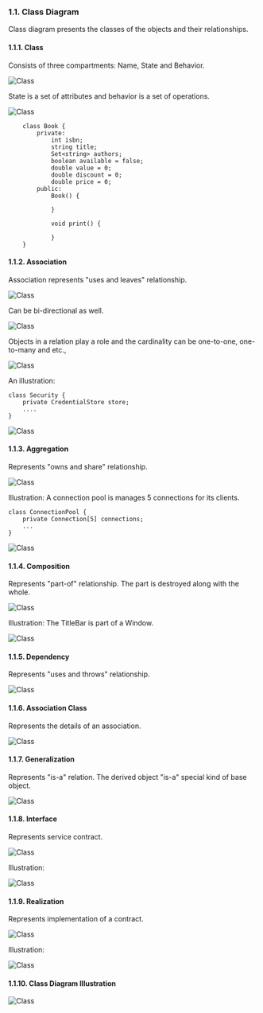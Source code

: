 ### 1.1. Class Diagram ###

Class diagram presents the classes of the objects and their relationships.

#### 1.1.1. Class ####
Consists of three compartments: Name, State and Behavior.

![Class](notation/classes/class-1.png)

State is a set of attributes and behavior is a set of operations.

![Class](notation/classes/class-2.png)

```
    class Book {
        private:
            int isbn;
            string title;
            Set<string> authors;
            boolean available = false;
            double value = 0;
            double discount = 0;
            double price = 0;
        public:
            Book() {

            }
            
            void print() {

            }
    }
```

#### 1.1.2. Association ####

Association represents "uses and leaves" relationship. 

![Class](notation/classes/association-1.png)

Can be bi-directional as well.

![Class](notation/classes/association-2.png)

Objects in a relation play a role and the cardinality can be one-to-one, one-to-many and etc., 

![Class](notation/classes/association-3.png)

An illustration:

```
class Security {
    private CredentialStore store;
    ....
}
```

![Class](notation/classes/association-4.png)

#### 1.1.3. Aggregation ####

Represents "owns and share" relationship.

![Class](notation/classes/aggregation-1.png)

Illustration: A connection pool is manages 5 connections for its clients. 

```
class ConnectionPool {
    private Connection[5] connections;
    ...
}
```

![Class](notation/classes/aggregation-2.png)

#### 1.1.4. Composition ####

Represents "part-of" relationship. The part is destroyed along with the whole. 

![Class](notation/classes/composition-1.png)

Illustration: The TitleBar is part of a Window.

![Class](notation/classes/composition-2.png)

#### 1.1.5. Dependency ####

Represents "uses and throws" relationship. 

![Class](notation/classes/dependency.png)

#### 1.1.6. Association Class ####

Represents the details of an association.

![Class](notation/classes/association-class.png)

#### 1.1.7. Generalization ####

Represents "is-a" relation. The derived object "is-a" special kind of base object.

![Class](notation/classes/generalization-1.png)

#### 1.1.8. Interface ####

Represents service contract. 

![Class](notation/classes/interface-1.png)

Illustration:

![Class](notation/classes/interface-2.png)

#### 1.1.9. Realization ####

Represents implementation of a contract. 

![Class](notation/classes/realization-1.png)

Illustration: 

![Class](notation/classes/realization-2.png)

#### 1.1.10. Class Diagram Illustration ####

![Class](notation/classes/class-diagram.png)